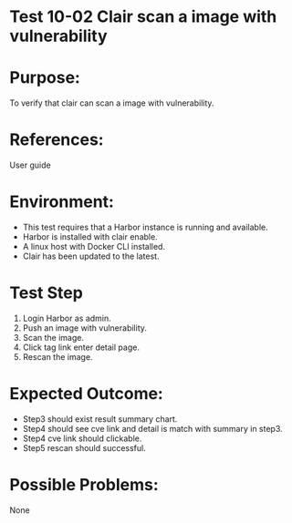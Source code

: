 Test 10-02  Clair scan a image with vulnerability
=======
  
# Purpose:  
To verify that clair can scan a image with vulnerability.  

# References:  
User guide  
  
# Environment:  
* This test requires that a Harbor instance is running and available.  
* Harbor is installed with clair enable.  
* A linux host with Docker CLI installed.    
* Clair has been updated to the latest.  

# Test Step  
1. Login Harbor as admin.  
2. Push an image with vulnerability.  
3. Scan the image.  
4. Click tag link enter detail page.  
5. Rescan the image.  

# Expected Outcome:  
* Step3 should exist result summary chart.  
* Step4 should see cve link and detail is match with summary in step3.  
* Step4 cve link should clickable.  
* Step5 rescan should successful.

# Possible Problems:  
None  
